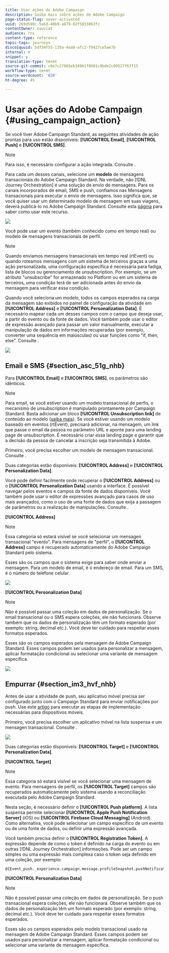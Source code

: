 ```yaml
---
title: Usar ações do Adobe Campaign
description: Saiba mais sobre ações de Adobe Campaign
page-status-flag: never-activated
uuid: 269d590c-5a6d-40b9-a879-02f5033863fc
contentOwner: sauviat
audience: rns
content-type: reference
topic-tags: journeys
discoiquuid: 5df34f55-135a-4ea8-afc2-f9427ce5ae7b
internal: n
snippet: y
translation-type: tm+mt
source-git-commit: c6e7c27865eb34961f8901c9bde2c09527f67f15
workflow-type: tm+mt
source-wordcount: '820'
ht-degree: 4%

---
```



# Usar ações do Adobe Campaign {#using_campaign_action}

Se você tiver Adobe Campaign Standard, as seguintes atividades de ação prontas para uso estão disponíveis: **[!UICONTROL Email]**, **[!UICONTROL Push]** e **[!UICONTROL SMS]**.

>[!NOTE]
>
>Para isso, é necessário configurar a ação integrada. Consulte [](../action/working-with-adobe-campaign.md).

Para cada um desses canais, selecione um **modelo** de mensagens transacionais do Adobe Campaign Standard. Na verdade, não [!DNL Journey Orchestration] é uma solução de envio de mensagens. Para os canais incorporados de email, SMS e push, confiamos nas Mensagens transacionais para executar o envio de mensagens. Isso significa que, se você quiser usar um determinado modelo de mensagem em suas viagens, deverá publicá-lo no Adobe Campaign Standard. Consulte esta [página](https://docs.adobe.com/content/help/pt-BR/campaign-standard/using/communication-channels/transactional-messaging/about-transactional-messaging.html) para saber como usar este recurso.

![](../assets/journey59.png)

Você pode usar um evento (também conhecido como em tempo real) ou modelo de mensagens transacionais de perfil.

>[!NOTE]
>
>Quando enviamos mensagens transacionais em tempo real (rtEvent) ou quando roteamos mensagens com um sistema de terceiros graças a uma ação personalizada, uma configuração específica é necessária para fadiga, lista de blocos ou gerenciamento de unsubscription. Por exemplo, se um atributo &quot;unsubscribe&quot; for armazenado no Platform ou em um sistema de terceiros, uma condição terá de ser adicionada antes do envio da mensagem para verificar essa condição.

Quando você seleciona um modelo, todos os campos esperados na carga da mensagem são exibidos no painel de configuração da atividade em **[!UICONTROL Address]** e **[!UICONTROL Personalization Data]**. É necessário mapear cada um desses campos com o campo que deseja usar, a partir do evento ou da fonte de dados. Você também pode usar o editor de expressão avançado para passar um valor manualmente, executar a manipulação de dados em informações recuperadas (por exemplo, converter uma sequência em maiúsculas) ou usar funções como &quot;if, then, else&quot;. Consulte [](../expression/expressionadvanced.md).

![](../assets/journey60.png)

## Email e SMS {#section_asc_51g_nhb}

Para **[!UICONTROL Email]** e **[!UICONTROL SMS]**, os parâmetros são idênticos.

>[!NOTE]
>
>Para email, se você estiver usando um modelo transacional de perfis, o mecanismo de unsubscription é manipulado prontamente por Campaign Standard. Basta adicionar um bloco **[!UICONTROL Unsubscription link]** de conteúdo ao modelo ([saiba mais](https://docs.adobe.com/content/help/pt-BR/campaign-standard/using/communication-channels/transactional-messaging/about-transactional-messaging.html)). Se você estiver usando um modelo baseado em eventos (rtEvent), precisará adicionar, na mensagem, um link que passe o email da pessoa no parâmetro URL e aponte para uma landing page de unsubscription. É necessário criar essa landing page e garantir que a decisão da pessoa de cancelar a inscrição seja transmitida à Adobe.

Primeiro, você precisa escolher um modelo de mensagem transacional. Consulte [](../building-journeys/about-action-activities.md).

Duas categorias estão disponíveis: **[!UICONTROL Address]** e **[!UICONTROL Personalization Data]**.

Você pode definir facilmente onde recuperar o **[!UICONTROL Address]** ou o **[!UICONTROL Personalization Data]** usando a interface. É possível navegar pelos eventos e campos da fonte de dados disponíveis. Você também pode usar o editor de expressões avançado para casos de uso mais avançados, como o uso de uma fonte de dados que exija a passagem de parâmetros ou a realização de manipulações. Consulte [](../expression/expressionadvanced.md).

**[!UICONTROL Address]**

>[!NOTE]
>
>Essa categoria só estará visível se você selecionar um mensagen transacional &quot;evento&quot;. Para mensagens de &quot;perfil&quot;, o **[!UICONTROL Address]** campo é recuperado automaticamente do Adobe Campaign Standard pelo sistema.

Esses são os campos que o sistema exige para saber onde enviar a mensagem. Para um modelo de email, é o endereço de email. Para um SMS, é o número do telefone celular.

![](../assets/journey61.png)

**[!UICONTROL Personalization Data]**

>[!NOTE]
>
>Não é possível passar uma coleção em dados de personalização. Se o email transacional ou o SMS espera coleções, ele não funcionará. Observe também que os dados de personalização têm um formato esperado (por exemplo: string, decimal etc.). Você deve ter cuidado para respeitar esses formatos esperados.

Esses são os campos esperados pela mensagem de Adobe Campaign Standard. Esses campos podem ser usados para personalizar a mensagem, aplicar formatação condicional ou selecionar uma variante de mensagem específica.

![](../assets/journey62.png)

## Empurrar {#section_im3_hvf_nhb}

Antes de usar a atividade de push, seu aplicativo móvel precisa ser configurado junto com o Campaign Standard para enviar notificações por push. Use este [artigo](https://helpx.adobe.com/campaign/kb/integrate-mobile-sdk.html) para executar as etapas de implementação necessárias para dispositivos móveis.

Primeiro, você precisa escolher um aplicativo móvel na lista suspensa e um mensagen transacional. Consulte [](../building-journeys/about-action-activities.md).

![](../assets/journey62bis.png)

Duas categorias estão disponíveis: **[!UICONTROL Target]** e **[!UICONTROL Personalization Data]**.

**[!UICONTROL Target]**

>[!NOTE]
>
>Essa categoria só estará visível se você selecionar uma mensagem de evento. Para mensagens de perfil, os **[!UICONTROL Target]** campos são recuperados automaticamente pelo sistema usando a reconciliação executada pelo Adobe Campaign Standard.

Nesta seção, é necessário definir o **[!UICONTROL Push platform]**. A lista suspensa permite selecionar **[!UICONTROL Apple Push Notification Server]** (iOS) ou **[!UICONTROL Firebase Cloud Messaging]** (Android). Como alternativa, você pode selecionar um campo específico de um evento ou de uma fonte de dados, ou definir uma expressão avançada.

Você também precisa definir o **[!UICONTROL Registration Token]**. A expressão depende de como o token é definido na carga do evento ou em outras [!DNL Journey Orchestration] informações. Pode ser um campo simples ou uma expressão mais complexa caso o token seja definido em uma coleção, por exemplo:

```
@{Event_push._experience.campaign.message.profileSnapshot.pushNotificationTokens.first().token}
```

**[!UICONTROL Personalization Data]**

>[!NOTE]
>
>Não é possível passar uma coleção em dados de personalização. Se o push transacional espera coleções, ele não funcionará. Observe também que os dados de personalização têm um formato esperado (por exemplo: string, decimal etc.). Você deve ter cuidado para respeitar esses formatos esperados.

Esses são os campos esperados pelo modelo transacional usado na mensagem de Adobe Campaign Standard. Esses campos podem ser usados para personalizar a mensagem, aplicar formatação condicional ou selecionar uma variante de mensagem específica.
